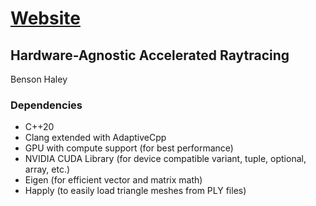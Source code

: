 # [Website](https://benson-haley.github.io/hardware-agnostic-raytracer/gi.html)

## Hardware-Agnostic Accelerated Raytracing
Benson Haley

### Dependencies
- C++20
- Clang extended with AdaptiveCpp
- GPU with compute support (for best performance)
- NVIDIA CUDA Library (for device compatible variant, tuple, optional, array, etc.)
- Eigen (for efficient vector and matrix math)
- Happly (to easily load triangle meshes from PLY files)
